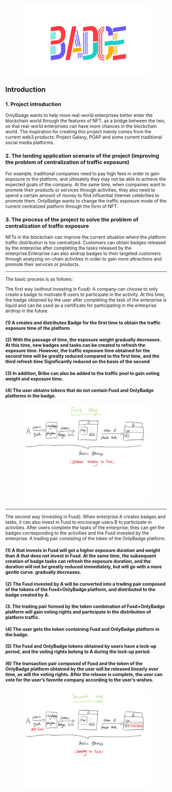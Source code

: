 <p align="center">
    <img width="400" src="OnlyBadge-README.png" />
</p>

## Introduction

### 1. Project introduction

OnlyBadge wants to help more real-world enterprises better enter the blockchain world through the features of NFT, as a bridge between the two, so that real-world enterprises can have more chances in the blockchain world. The inspiration for creating this project mainly comes from the current web3 products: Project Galaxy, POAP and some current traditional social media platforms.

### 2. The landing application scenario of the project (improving the problem of centralization of traffic exposure)
For example, traditional companies need to pay high fees in order to gain exposure to the platform, and ultimately they may not be able to achieve the expected goals of the company. At the same time, when companies want to promote their products or services through activities, they also need to spend a certain amount of money to find influential Internet celebrities to promote them. OnlyBadge wants to change the traffic exposure mode of the current centralized platform through the form of NFT.

### 3. The process of the project to solve the problem of centralization of traffic exposure
NFTs in the blockchain can improve the current situation where the platform traffic distribution is too centralized. Customers can obtain badges released by the enterprise after completing the tasks released by the enterprise.Enterprise can also airdrop badges to their targeted customers through analyzing on-chain activities in order to gain more attractions and promote their services or products.

---
The basic process is as follows:

The first way (without investing in Fusd): A company can choose to only create a badge to motivate B users to participate in the activity. At this time, the badge obtained by the user after completing the task of the enterprise is liquid and can be used as a certificate for participating in the enterprise airdrop in the future.

#### (1) A creates and distributes Badge for the first time to obtain the traffic exposure time of the platform
#### (2) With the passage of time, the exposure weight gradually decreases. At this time, new badges and tasks can be created to refresh the exposure time. However, the traffic exposure time obtained for the second time will be greatly reduced compared to the first time, and the third refresh time Significantly reduced on the basis of the second
#### (3) In addition, Bribe can also be added to the traffic pool to gain voting weight and exposure time.
#### (4) The user obtains tokens that do not contain Fusd and OnlyBadge platforms in the badge.

<p align="center">
    <img width="400" src="First_way.jpg" />
</p>

---
The second way (investing in Fusd): When enterprise A creates badges and tasks, it can also invest in Fusd to encourage users B to participate in activities. After users complete the tasks of the enterprise, they can get the badges corresponding to the activities and the Fusd invested by the enterprise. A trading pair consisting of the token of the OnlyBadge platform.
#### (1) A that invests in Fusd will get a higher exposure duration and weight than A that does not invest in Fusd. At the same time, the subsequent creation of badge tasks can refresh the exposure duration, and the duration will not be greatly reduced immediately, but will go with a more gentle curve. gradually decreases.
#### (2) The Fusd invested by A will be converted into a trading pair composed of the tokens of the Fusd+OnlyBadge platform, and distributed to the badge created by A.
#### (3. The trading pair formed by the token combination of Fusd+OnlyBadge platform will gain voting rights and participate in the distribution of platform traffic.
#### (4) The user gets the token containing Fusd and OnlyBadge platform in the badge.
#### (5) The Fusd and OnlyBadge tokens obtained by users have a lock-up period, and the voting rights belong to A during the lock-up period.
#### (6) The transaction pair composed of Fusd and the token of the OnlyBadge platform obtained by the user will be released linearly over time, as will the voting rights. After the release is complete, the user can vote for the user’s favorite company according to the user’s wishes.

<p align="center">
    <img width="400" src="Second_way.jpg" />
</p>
